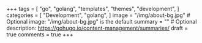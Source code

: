 +++
tags = [
    "go",
    "golang",
    "templates",
    "themes",
    "development",
]
categories = [
    "Development",
    "golang",
]
image = "/img/about-bg.jpg" # Optional image: "/img/about-bg.jpg" is the default
summary = "" # Optional description: https://gohugo.io/content-management/summaries/
draft = true
comments = true
+++

